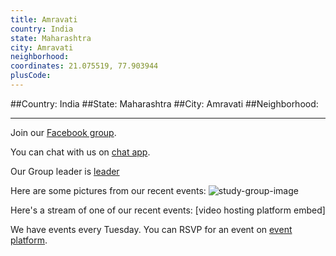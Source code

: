 ```yaml
---
title: Amravati
country: India
state: Maharashtra
city: Amravati
neighborhood: 
coordinates: 21.075519, 77.903944
plusCode:
---
```


##Country: India
##State: Maharashtra
##City: Amravati
##Neighborhood: 
*****
Join our [Facebook group](https://www.facebook.com/groups/free.code.camp.amravati).

You can chat with us on [chat app]().

Our Group leader is [leader]()

Here are some pictures from our recent events:
![study-group-image]()

Here's a stream of one of our recent events:
[video hosting platform embed]

We have events every Tuesday. You can RSVP for an event on [event platform]().
